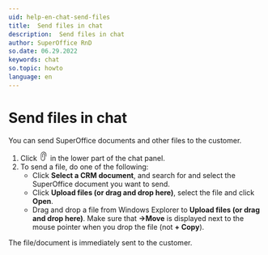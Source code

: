 ```yaml
---
uid: help-en-chat-send-files
title:  Send files in chat
description:  Send files in chat
author: SuperOffice RnD
so.date: 06.29.2022
keywords: chat
so.topic: howto
language: en
---
```


# Send files in chat

You can send SuperOffice documents and other files to the customer.

1. Click ![icon][img1] in the lower part of the chat panel.
2. To send a file, do one of the following:
    * Click **Select a CRM document**, and search for and select the SuperOffice document you want to send.
    * Click **Upload files (or drag and drop here)**, select the file and click **Open**.
    * Drag and drop a file from Windows Explorer to **Upload files (or drag and drop here)**. Make sure that **→Move** is displayed next to the mouse pointer when you drop the file (not **+ Copy**).

The file/document is immediately sent to the customer.

<!-- Referenced links -->

<!-- Referenced images -->
[img1]: ../../../../common/icons/attachments-black.png

